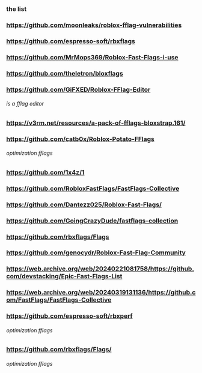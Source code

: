 ### the list
### https://github.com/moonleaks/roblox-fflag-vulnerabilities

### https://github.com/espresso-soft/rbxflags

### https://github.com/MrMops369/Roblox-Fast-Flags-i-use

### https://github.com/theletron/bloxflags

### https://github.com/GiFXED/Roblox-FFlag-Editor
###### is a fflag editor

### https://v3rm.net/resources/a-pack-of-fflags-bloxstrap.161/


### https://github.com/catb0x/Roblox-Potato-FFlags
###### optimization fflags

### https://github.com/1x4z/1

### https://github.com/RobloxFastFlags/FastFlags-Collective

### https://github.com/Dantezz025/Roblox-Fast-Flags/

### https://github.com/GoingCrazyDude/fastflags-collection

### https://github.com/rbxflags/Flags

### https://github.com/genocydr/Roblox-Fast-Flag-Community

### https://web.archive.org/web/20240221081758/https://github.com/devstacking/Epic-Fast-Flags-List

### https://web.archive.org/web/20240319131136/https://github.com/FastFlags/FastFlags-Collective

### https://github.com/espresso-soft/rbxperf
###### optimization fflags

### https://github.com/rbxflags/Flags/
###### optimization fflags

